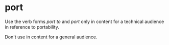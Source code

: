 # port

Use the verb forms *port to* and *port* only in content for a technical audience in reference to portability. 

Don't use in content for a general audience.
